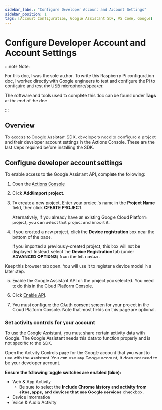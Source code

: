 ```yaml
---
sidebar_label: "Configure Developer Account and Account Settings"
sidebar_position: 1
tags: [Account Configuration, Google Assistant SDK, VS Code, Google]
---
```


# Configure Developer Account and Account Settings

:::note Note:

For this doc, I was the sole author. To write this Raspberry Pi configuration doc, I worked directly with Google engineers to test and configure the Pi to configuire and test the USB microphone/speaker.

The software and tools used to complete this doc can be found under **Tags** at the end of the doc.

:::

## Overview

To access to Google Assistant SDK, developers need to configure a project
and their developer account settings in the Actions Console. These are the last
steps required before installing the SDK.

## Configure developer account settings

To enable access to the Google Assistant API, complete the following:

1.  Open the [Actions Console](https://console.actions.google.com/).

2.  Click **Add/import project**.

3.  To create a new project, Enter your project's name in the **Project Name** field, then click **CREATE PROJECT**.

    Alternatively, if you already have an existing Google Cloud Platform project,
    you can select that project and import it.

4.  If you created a new project, click the **Device registration** box near the bottom of the page.

    If you imported a previously-created project, this box will not be displayed. Instead, select the **Device Registration** tab (under **ADVANCED OPTIONS**) from the left navbar.

Keep this browser tab open. You will use it to register a device model in a later step.

5.  Enable the Google Assistant API on the project you selected. You need to do this in the Cloud Platform Console.

6.  Click [Enable API](https://console.developers.google.com/apis/api/embeddedassistant.googleapis.com/overview).

7.  You must configure the OAuth consent screen for your project in the Cloud Platform Console. Note that most fields on this page are optional.

### Set activity controls for your account

To use the Google Assistant, you must share certain activity data with Google. The Google Assistant needs this data to function properly and is not specific to the SDK.

Open the Activity Controls page for the Google account that you want to use with the Assistant. You can use any Google account, it does not need to be your developer account.

**Ensure the following toggle switches are enabled (blue):**

- Web & App Activity
  - Be sure to select the **Include Chrome history and activity from sites, apps, and devices that use Google services** checkbox.
- Device Information
- Voice & Audio Activity
